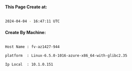 
   
#### This Page Create at:

```bash

2024-04-04 - 16:47:11 UTC

```

#### Create By Machine:

```bash

Host Name : fv-az1427-944

platform  : Linux-6.5.0-1016-azure-x86_64-with-glibc2.35

Ip Local  : 10.1.0.151

```

